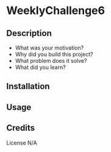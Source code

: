 # WeeklyChallenge6
## Description

- What was your motivation?
- Why did you build this project? 
- What problem does it solve?
- What did you learn?


## Installation


## Usage




## Credits


License
N/A

